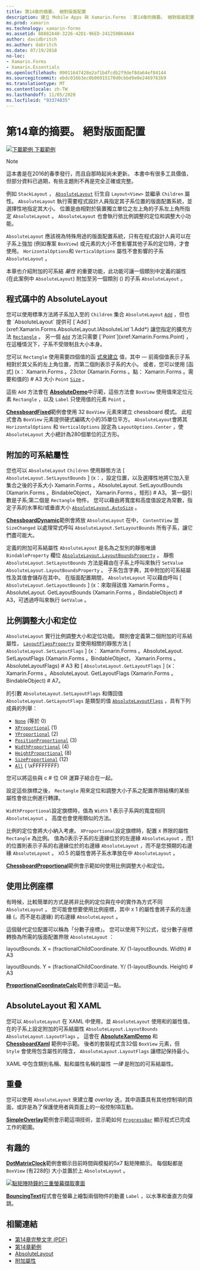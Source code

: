 ```yaml
---
title: 第14章的摘要。 絕對版面配置
description: 建立 Mobile Apps 與 Xamarin.Forms ：第14章的摘要。 絕對版面配置
ms.prod: xamarin
ms.technology: xamarin-forms
ms.assetid: 88882A48-3226-42D1-96ED-241250B64A84
author: davidbritch
ms.author: dabritch
ms.date: 07/19/2018
no-loc:
- Xamarin.Forms
- Xamarin.Essentials
ms.openlocfilehash: 09011647428e2af1bdfcdb2f9def8da64ef84144
ms.sourcegitcommit: ebdc016b3ec0b06915170d0cbbd9e0e2469763b9
ms.translationtype: MT
ms.contentlocale: zh-TW
ms.lasthandoff: 11/05/2020
ms.locfileid: "93374835"
---
```

# <a name="summary-of-chapter-14-absolute-layout"></a>第14章的摘要。 絕對版面配置

[![下載範例](~/media/shared/download.png) 下載範例](https://github.com/xamarin/xamarin-forms-book-samples/tree/master/Chapter14)

> [!NOTE]
> 這本書是在2016的春季發行，而且自那時起尚未更新。 本書中有很多工具價值，但部分資料已過期，有些主題則不再是完全正確或完整。

例如 `StackLayout` ， [`AbsoluteLayout`](xref:Xamarin.Forms.AbsoluteLayout) 衍生自 `Layout<View>` 並繼承 `Children` 屬性。 `AbsoluteLayout` 執行需要程式設計人員指定其子系位置的版面配置系統，並選擇性地指定其大小。 位置是由相對於裝置獨立單位之左上角的子系左上角所指定 `AbsoluteLayout` 。 `AbsoluteLayout` 也會執行依比例調整的定位和調整大小功能。

`AbsoluteLayout` 應該視為特殊用途的版面配置系統，只有在程式設計人員可以在子系上強加 (例如專案 `BoxView`) 或元素的大小不會影響其他子系的定位時，才會使用。 `HorizontalOptions`和 `VerticalOptions` 屬性不會影響的子系 `AbsoluteLayout` 。

本章也介紹附加的可系結 *屬性* 的重要功能，此功能可讓一個類別中定義的屬性 (在此案例中 `AbsoluteLayout`) 附加至另一個類別 () 的子系 `AbsoluteLayout` 。

## <a name="absolutelayout-in-code"></a>程式碼中的 AbsoluteLayout

您可以使用標準方法將子系加入至的 `Children` 集合 `AbsoluteLayout` [`Add`](xref:System.Collections.Generic.ICollection`1.Add*) ，但也會 `AbsoluteLayout` 提供可 [`Add`](xref:Xamarin.Forms.AbsoluteLayout.IAbsoluteList`1.Add*) 讓您指定的擴充方法 [`Rectangle`](xref:Xamarin.Forms.Rectangle) 。 另一個 [`Add`](xref:Xamarin.Forms.AbsoluteLayout.IAbsoluteList`1.Add*) 方法只需要 [`Point`](xref:Xamarin.Forms.Point) ，在這種情況下，子系不受限制且大小本身。

您可以 `Rectangle` 使用需要四個值的函 [式來建立](xref:Xamarin.Forms.Rectangle.%23ctor(System.Double,System.Double,System.Double,System.Double)) 值，其中 &mdash; 前兩個值表示子系相對於其父系的左上角位置，而第二個則表示子系的大小。 或者，您可以使用 [函式] (x： Xamarin.Forms 。23ctor (Xamarin.Forms 。點： Xamarin.Forms 。需要和值的) # A3 大小 `Point` [`Size`](xref:Xamarin.Forms.Size) 。

這些 `Add` 方法會在 [**AbsoluteDemo**](https://github.com/xamarin/xamarin-forms-book-samples/tree/master/Chapter14/AbsoluteDemo)中示範，這些方法會 `BoxView` 使用值來定位元素 `Rectangle` ，以及 `Label` 只使用值的元素 `Point` 。

[**ChessboardFixed**](https://github.com/xamarin/xamarin-forms-book-samples/tree/master/Chapter14/ChessboardFixed)範例會使用 32 `BoxView` 元素來建立 chessboard 模式。 此程式會為 `BoxView` 元素提供硬式編碼大小的35單位平方。 `AbsoluteLayout`會將其 `HorizontalOptions` 和 `VerticalOptions` 設定為 `LayoutOptions.Center` ，使 `AbsoluteLayout` 大小總計為280個單位的正方形。

## <a name="attached-bindable-properties"></a>附加的可系結屬性

您也可以 `AbsoluteLayout` `Children` 使用靜態方法 [ `AbsoluteLayout.SetLayoutBounds` ] (x：，設定位置，以及選擇性地將它加入至集合之後的子系大小 Xamarin.Forms 。AbsoluteLayout. SetLayoutBounds (Xamarin.Forms 。BindableObject， Xamarin.Forms 。矩形) # A3。 第一個引數是子系;第二個是 `Rectangle` 物件。 您可以藉由將寬度和高度值設定為常數，指定子系的水準和/或垂直大小  [`AbsoluteLayout.AutoSize`](xref:Xamarin.Forms.AbsoluteLayout.AutoSize) 。

[**ChessboardDynamic**](https://github.com/xamarin/xamarin-forms-book-samples/tree/master/Chapter14/ChessboardDynamic)範例會將放 `AbsoluteLayout` 在中， `ContentView` 並 `SizeChanged` 以處理常式呼叫 `AbsoluteLayout.SetLayoutBounds` 所有子系，讓它們盡可能大。  

定義的附加可系結屬性 `AbsoluteLayout` 是名為之型別的靜態唯讀 `BindableProperty` 欄位 [`AbsoluteLayout.LayoutBoundsProperty`](xref:Xamarin.Forms.AbsoluteLayout.LayoutBoundsProperty) 。 靜態 `AbsoluteLayout.SetLayoutBounds` 方法是藉由在子系上呼叫來執行 `SetValue` `AbsoluteLayout.LayoutBoundsProperty` 。 子系包含字典，其中附加的可系結屬性及其值會儲存在其中。 在版面配置期間， `AbsoluteLayout` 可以藉由呼叫 [ `AbsoluteLayout.GetLayoutBounds` ] (x：來取得該值 Xamarin.Forms 。AbsoluteLayout. GetLayoutBounds (Xamarin.Forms 。BindableObject) # A3，可透過呼叫來執行 `GetValue` 。

## <a name="proportional-sizing-and-positioning"></a>比例調整大小和定位

`AbsoluteLayout` 實行比例調整大小和定位功能。 類別會定義第二個附加的可系結屬性， [`LayoutFlagsProperty`](xref:Xamarin.Forms.AbsoluteLayout.LayoutFlagsProperty) 並使用相關的靜態方法 [ `AbsoluteLayout.SetLayoutFlags` ] (x： Xamarin.Forms 。AbsoluteLayout. SetLayoutFlags (Xamarin.Forms 。BindableObject， Xamarin.Forms 。AbsoluteLayoutFlags) # A3 和 [ `AbsoluteLayout.GetLayoutFlags` ] (x： Xamarin.Forms 。AbsoluteLayout. GetLayoutFlags (Xamarin.Forms 。BindableObject) # A7。

的引數 `AbsoluteLayout.SetLayoutFlags` 和傳回值 `AbsoluteLayout.GetLayoutFlags` 是類型的值 [`AbsoluteLayoutFlags`](xref:Xamarin.Forms.AbsoluteLayoutFlags) ，具有下列成員的列舉：

- [`None`](xref:Xamarin.Forms.AbsoluteLayoutFlags.None) (等於 0) 
- [`XProportional`](xref:Xamarin.Forms.AbsoluteLayoutFlags.XProportional) (1) 
- [`YProportional`](xref:Xamarin.Forms.AbsoluteLayoutFlags.YProportional) (2) 
- [`PositionProportional`](xref:Xamarin.Forms.AbsoluteLayoutFlags.PositionProportional) (3) 
- [`WidthProportional`](xref:Xamarin.Forms.AbsoluteLayoutFlags.WidthProportional) (4) 
- [`HeightProportional`](xref:Xamarin.Forms.AbsoluteLayoutFlags.HeightProportional) (8) 
- [`SizeProportional`](xref:Xamarin.Forms.AbsoluteLayoutFlags.SizeProportional) (12) 
- [`All`](xref:Xamarin.Forms.AbsoluteLayoutFlags.All) ( \xFFFFFFFF) 

您可以將這些與 c # 位 OR 運算子結合在一起。

設定這些旗標之後， `Rectangle` 用來定位和調整大小子系之配置界限結構的某些屬性會依比例進行轉譯。

`WidthProportional`設定旗標時，值為 `Width` 1 表示子系與的寬度相同 `AbsoluteLayout` 。 高度也會使用類似的方法。

比例的定位會將大小納入考慮。 `XProportional`設定旗標時，配置 `X` 界限的屬性 `Rectangle` 為比例。 值為0表示子系的左邊緣位於的左邊緣 `AbsoluteLayout` ，而1的位置則表示子系的右邊緣位於的右邊緣 `AbsoluteLayout` ，而不是您預期的右邊緣 `AbsoluteLayout` 。 `X`0.5 的屬性會將子系水準放在中 `AbsoluteLayout` 。

[**ChessboardProportional**](https://github.com/xamarin/xamarin-forms-book-samples/tree/master/Chapter14/ChessboardProportional)範例會示範如何使用比例調整大小和定位。

## <a name="working-with-proportional-coordinates"></a>使用比例座標

有時候，比較簡單的方式是將非比例的定位與在中的實作為方式不同 `AbsoluteLayout` 。 您可能會想要使用比例座標，其中 `X` 1 的屬性會將子系的左邊緣 (，而不是右邊緣) 的右邊緣 `AbsoluteLayout` 。

這個替代定位配置可以稱為「分數子座標」。 您可以使用下列公式，從分數子座標轉換為所需的版面配置界限 `AbsoluteLayout` ：

layoutBounds. X = (fractionalChildCoordinate. X/ (1-layoutBounds. Width) # A3

layoutBounds. Y = (fractionalChildCoordinate. Y/ (1-layoutBounds. Height) # A3

[**ProportionalCoordinateCalc**](https://github.com/xamarin/xamarin-forms-book-samples/tree/master/Chapter14/PropCoordCalc)範例會示範這一點。

## <a name="absolutelayout-and-xaml"></a>AbsoluteLayout 和 XAML

您可以 `AbsoluteLayout` 在 XAML 中使用，並 `AbsoluteLayout` 使用和的屬性值，在的子系上設定附加的可系結屬性 `AbsoluteLayout.LayoutBounds` `AbsoluteLayout.LayoutFlags` 。 這會在 [**AbsoluteXamlDemo**](https://github.com/xamarin/xamarin-forms-book-samples/tree/master/Chapter14/AbsoluteXamlDemo) 和 [**ChessboardXaml**](https://github.com/xamarin/xamarin-forms-book-samples/tree/master/Chapter14/ChessboardXaml) 範例中示範。 後者的套裝程式含32個 `BoxView` 元素，但 `Style` 會使用包含屬性的隱含， `AbsoluteLayout.LayoutFlags` 讓標記保持最小。

XAML 中包含類別名稱、點和屬性名稱的屬性 *一律* 是附加的可系結屬性。

## <a name="overlays"></a>重疊

您可以使用 `AbsoluteLayout` 來建立覆 *overlay* 迭，其中涵蓋具有其他控制項的頁面，或許是為了保護使用者與頁面上的一般控制項互動。

[**SimpleOverlay**](https://github.com/xamarin/xamarin-forms-book-samples/tree/master/Chapter14/SimpleOverlay)範例會示範這項技術，並示範如何 [`ProgressBar`](xref:Xamarin.Forms.ProgressBar) 顯示程式已完成工作的範圍。

## <a name="some-fun"></a>有趣的

[**DotMatrixClock**](https://github.com/xamarin/xamarin-forms-book-samples/tree/master/Chapter14/DotMatrixClock)範例會顯示目前時間與模擬的5x7 點矩陣顯示。 每個點都是 `BoxView` (有228的) 大小並置於上 `AbsoluteLayout` 。

[![點矩陣時鐘的三重螢幕擷取畫面](images/ch14fg08-small.png "點矩陣時鐘")](images/ch14fg08-large.png#lightbox "點矩陣時鐘")

[**BouncingText**](https://github.com/xamarin/xamarin-forms-book-samples/tree/master/Chapter14/BouncingText)程式會在螢幕上繪製兩個物件的動畫 `Label` ，以水準和垂直方向彈跳。

## <a name="related-links"></a>相關連結

- [第14章完整文字 (PDF) ](https://download.xamarin.com/developer/xamarin-forms-book/XamarinFormsBook-Ch14-Apr2016.pdf)
- [第14章範例](https://github.com/xamarin/xamarin-forms-book-samples/tree/master/Chapter14)
- [AbsoluteLayout](~/xamarin-forms/user-interface/layouts/absolutelayout.md)
- [附加屬性](~/xamarin-forms/xaml/attached-properties.md)
